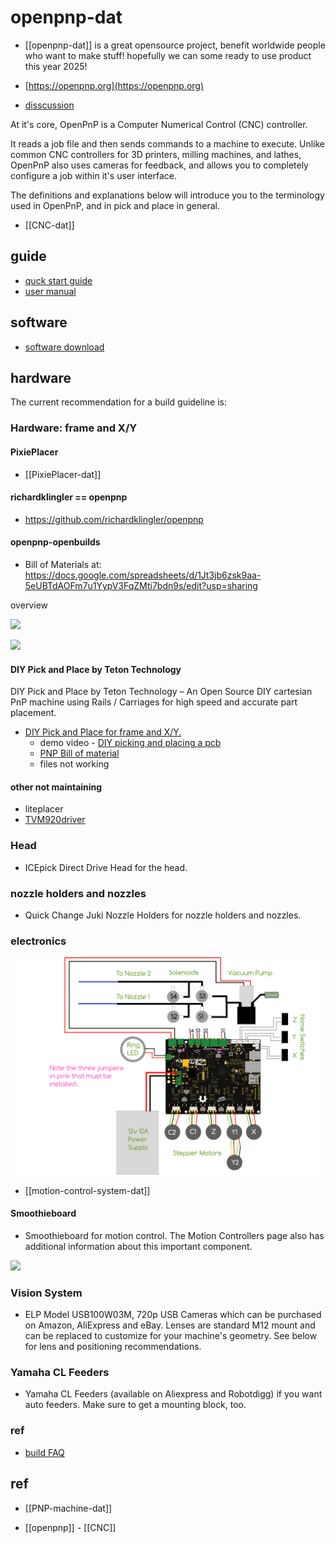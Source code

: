 
# openpnp-dat

- [[openpnp-dat]] is a great opensource project, benefit worldwide people who want to make stuff! hopefully we can some ready to use product this year 2025!

- [https://openpnp.org](https://openpnp.org)

- [disscussion](https://groups.google.com/g/openpnp) 

At it's core, OpenPnP is a Computer Numerical Control (CNC) controller. 

It reads a job file and then sends commands to a machine to execute. Unlike common CNC controllers for 3D printers, milling machines, and lathes, OpenPnP also uses cameras for feedback, and allows you to completely configure a job within it's user interface.

The definitions and explanations below will introduce you to the terminology used in OpenPnP, and in pick and place in general.

- [[CNC-dat]]

## guide 

- [quck start guide ](https://github.com/openpnp/openpnp/wiki/Quick-Start)
- [user manual](https://github.com/openpnp/openpnp/wiki/User-Manual)


## software 

- [software download](https://openpnp.org/downloads/)

## hardware 

The current recommendation for a build guideline is:

### Hardware: frame and X/Y


#### PixiePlacer

- [[PixiePlacer-dat]]


#### richardklingler == openpnp

- https://github.com/richardklingler/openpnp

#### openpnp-openbuilds

- Bill of Materials at: https://docs.google.com/spreadsheets/d/1Jt3jb6zsk9aa-5eUBTdAOFm7u1YypV3FqZMti7bdn9s/edit?usp=sharing

overview 

![](2025-02-13-16-57-26.png)

![](2025-02-13-16-57-39.png)

#### DIY Pick and Place by Teton Technology

DIY Pick and Place by Teton Technology – An Open Source DIY cartesian PnP machine using Rails / Carriages for high speed and accurate part placement.


- [DIY Pick and Place for frame and X/Y.](https://hackaday.io/project/9319-diy-pick-and-place)
  - demo video - [DIY picking and placing a pcb](https://www.youtube.com/watch?v=Ril6AWOdqfg&t=76s)
  - [PNP Bill of material](https://docs.google.com/spreadsheets/d/1ijdlkk7pOZnqEVCU9lDlx2OBI44QKNkokIkmXVnPd3g/edit?gid=0#gid=0)
  - files not working 

#### other not maintaining 

- liteplacer
- [TVM920driver](https://github.com/glenenglishgithub/TVM920driver/tree/dev)

### Head

- ICEpick Direct Drive Head for the head.

### nozzle holders and nozzles

- Quick Change Juki Nozzle Holders for nozzle holders and nozzles.

### electronics 

![](2025-02-13-16-59-27.png)

- [[motion-control-system-dat]]

#### Smoothieboard

- Smoothieboard for motion control. The Motion Controllers page also has additional information about this important component.



![](2025-02-13-17-00-12.png)

### Vision System 
- ELP Model USB100W03M, 720p USB Cameras which can be purchased on Amazon, AliExpress and eBay. Lenses are standard M12 mount and can be replaced to customize for your machine's geometry. See below for lens and positioning recommendations.

### Yamaha CL Feeders
- Yamaha CL Feeders (available on Aliexpress and Robotdigg) if you want auto feeders. Make sure to get a mounting block, too.

### ref 
- [build FAQ](https://github.com/openpnp/openpnp/wiki/Build-FAQ)






## ref 

- [[PNP-machine-dat]] 

- [[openpnp]] - [[CNC]]